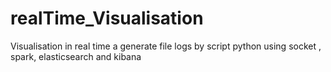 # realTime_Visualisation
Visualisation in real time a generate file logs by script python using socket , spark, elasticsearch and kibana
